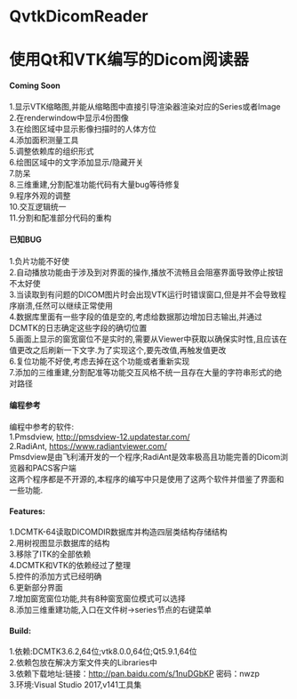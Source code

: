 # QvtkDicomReader

使用Qt和VTK编写的Dicom阅读器
===========================

#### Coming Soon
1.显示VTK缩略图,并能从缩略图中直接引导渲染器渲染对应的Series或者Image<br>
2.在renderwindow中显示4份图像<br>
3.在绘图区域中显示影像扫描时的人体方位<br>
4.添加面积测量工具<br>
5.调整依赖库的组织形式<br>
6.绘图区域中的文字添加显示/隐藏开关<br>
7.防呆<br>
8.三维重建,分割配准功能代码有大量bug等待修复<br>
9.程序外观的调整<br>
10.交互逻辑统一<br>
11.分割和配准部分代码的重构<br>

#### 已知BUG
1.负片功能不好使<br>
2.自动播放功能由于涉及到对界面的操作,播放不流畅且会阻塞界面导致停止按钮不太好使<br>
3.当读取到有问题的DICOM图片时会出现VTK运行时错误窗口,但是并不会导致程序崩溃,任然可以继续正常使用<br>
4.数据库里面有一些字段的值是空的,考虑给数据那边增加日志输出,并通过DCMTK的日志确定这些字段的确切位置<br>
5.画面上显示的窗宽窗位不是实时的,需要从Viewer中获取以确保实时性,且应该在值更改之后刷新一下文字.为了实现这个,要先改值,再触发值更改<br>
6.复位功能不好使,考虑去掉在这个功能或者重新实现<br>
7.添加的三维重建,分割配准等功能交互风格不统一且存在大量的字符串形式的绝对路径<br>

#### 编程参考
编程中参考的软件:<br>
1.Pmsdview, http://pmsdview-12.updatestar.com/<br>
2.RadiAnt, https://www.radiantviewer.com/<br>
Pmsdview是由飞利浦开发的一个程序;RadiAnt是效率极高且功能完善的Dicom浏览器和PACS客户端<br>
这两个程序都是不开源的,本程序的编写中只是使用了这两个软件并借鉴了界面和一些功能.<br>

#### Features:
1.DCMTK-64读取DICOMDIR数据库并构造四层类结构存储结构<br>
2.用树视图显示数据库的结构<br>
3.移除了ITK的全部依赖<br>
4.DCMTK和VTK的依赖经过了整理<br>
5.控件的添加方式已经明确<br>
6.更新部分界面<br>
7.增加窗宽窗位功能,共有8种窗宽窗位模式可以选择<br>
8.添加三维重建功能,入口在文件树->series节点的右键菜单

#### Build:
1.依赖:DCMTK3.6.2,64位;vtk8.0.0,64位;Qt5.9.1,64位<br>
2.依赖包放在解决方案文件夹的Libraries中<br>
3.依赖下载地址:链接：http://pan.baidu.com/s/1nuDGbKP 密码：nwzp<br>
3.环境:Visual Studio 2017,v141工具集<br>
